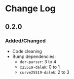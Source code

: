 # Change Log

## 0.2.0

### Added/Changed

- Code cleaning
- Bump dependencies:
  - `der-parser`: 3 to 4
  - `x25519-dalek`: 0 to 1
  - `curve25519-dalek`: 2 to 3

